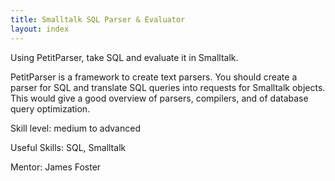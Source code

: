 ```yaml
---
title: Smalltalk SQL Parser & Evaluator
layout: index
---
```

Using PetitParser, take SQL and evaluate it in Smalltalk.

PetitParser is a framework to create text parsers. You should create a parser
for SQL and translate SQL queries into requests for Smalltalk objects.
This would give a good overview of parsers, compilers, and of database query
optimization.

Skill level: medium to advanced

Useful Skills: SQL, Smalltalk

Mentor: James Foster
